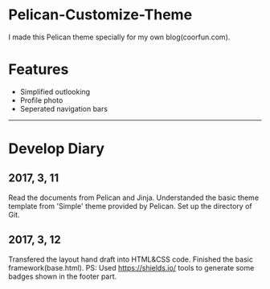 # Pelican-Customize-Theme

I made this Pelican theme specially for my own blog(coorfun.com). 

# Features
- Simplified outlooking
- Profile photo
- Seperated navigation bars
----------
# Develop Diary

## 2017, 3, 11
Read the documents from Pelican and Jinja.
Understanded the basic theme template from 'Simple' theme provided by Pelican.
Set up the directory of Git.

## 2017, 3, 12
Transfered the layout hand draft into HTML&CSS code.
Finished the basic framework(base.html).
PS: Used https://shields.io/ tools to generate some badges shown in the footer part.
